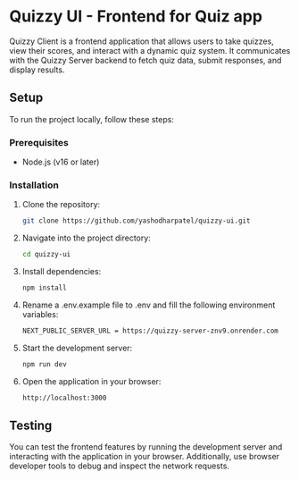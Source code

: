 # Quizzy UI - Frontend for Quiz app

Quizzy Client is a frontend application that allows users to take quizzes, view their scores, and interact with a dynamic quiz system. It communicates with the Quizzy Server backend to fetch quiz data, submit responses, and display results.

## Setup

To run the project locally, follow these steps:

### Prerequisites

- Node.js (v16 or later)

### Installation

1. Clone the repository:

   ```bash
   git clone https://github.com/yashodharpatel/quizzy-ui.git
   ```

2. Navigate into the project directory:

   ```bash
   cd quizzy-ui
   ```

3. Install dependencies:

   ```bash
   npm install
   ```

4. Rename a .env.example file to .env and fill the following environment variables:

   ```bash
   NEXT_PUBLIC_SERVER_URL = https://quizzy-server-znv9.onrender.com
   ```

5. Start the development server:

   ```bash
   npm run dev
   ```

6. Open the application in your browser:
   ```bash
   http://localhost:3000
   ```

## Testing

You can test the frontend features by running the development server and interacting with the application in your browser. Additionally, use browser developer tools to debug and inspect the network requests.
